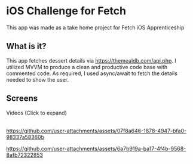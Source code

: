# iOS Challenge for Fetch

This app was made as a take home project for Fetch iOS Apprenticeship 

## What is it?

This app fetches dessert details via https://themealdb.com/api.php. I utilized MVVM to produce a clean and productive code base with commented code. As required, I used async/await to fetch the details needed to show the user.

## Screens

<videos>
<summary> Videos (Click to expand) </summary>
<br>


https://github.com/user-attachments/assets/07f8a646-1878-4947-bfa0-98337a58360b

https://github.com/user-attachments/assets/6a7b919a-ba17-4f4b-9568-8afb72322853

</details>
